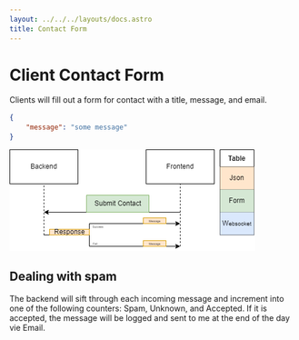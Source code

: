 ```yaml
---
layout: ../../../layouts/docs.astro
title: Contact Form
---
```

# Client Contact Form
Clients will fill out a form for contact with a title, message, and email.

```json
{
    "message": "some message"
}
```

![diagram](/docs/client/client.drawio.png)

## Dealing with spam
The backend will sift through each incoming message and increment into one of the following counters: Spam, Unknown, and Accepted.  If it is accepted, the message will be logged and sent to me at the end of the day vie Email.